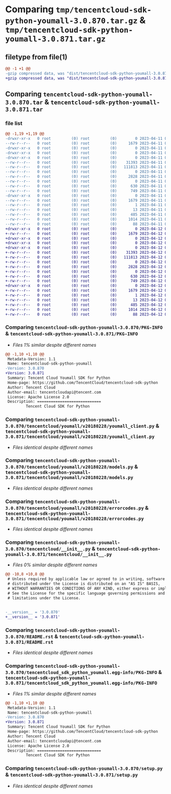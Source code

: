 # Comparing `tmp/tencentcloud-sdk-python-youmall-3.0.870.tar.gz` & `tmp/tencentcloud-sdk-python-youmall-3.0.871.tar.gz`

## filetype from file(1)

```diff
@@ -1 +1 @@
-gzip compressed data, was "dist/tencentcloud-sdk-python-youmall-3.0.870.tar", last modified: Tue Apr 11 04:04:41 2023, max compression
+gzip compressed data, was "dist/tencentcloud-sdk-python-youmall-3.0.871.tar", last modified: Wed Apr 12 00:48:01 2023, max compression
```

## Comparing `tencentcloud-sdk-python-youmall-3.0.870.tar` & `tencentcloud-sdk-python-youmall-3.0.871.tar`

### file list

```diff
@@ -1,19 +1,19 @@
-drwxr-xr-x   0 root         (0) root         (0)        0 2023-04-11 04:04:41.000000 tencentcloud-sdk-python-youmall-3.0.870/
--rw-r--r--   0 root         (0) root         (0)     1679 2023-04-11 04:04:41.000000 tencentcloud-sdk-python-youmall-3.0.870/PKG-INFO
-drwxr-xr-x   0 root         (0) root         (0)        0 2023-04-11 04:04:41.000000 tencentcloud-sdk-python-youmall-3.0.870/tencentcloud/
-drwxr-xr-x   0 root         (0) root         (0)        0 2023-04-11 04:04:41.000000 tencentcloud-sdk-python-youmall-3.0.870/tencentcloud/youmall/
-drwxr-xr-x   0 root         (0) root         (0)        0 2023-04-11 04:04:41.000000 tencentcloud-sdk-python-youmall-3.0.870/tencentcloud/youmall/v20180228/
--rw-r--r--   0 root         (0) root         (0)    31393 2023-04-11 04:04:41.000000 tencentcloud-sdk-python-youmall-3.0.870/tencentcloud/youmall/v20180228/youmall_client.py
--rw-r--r--   0 root         (0) root         (0)   111813 2023-04-11 04:04:41.000000 tencentcloud-sdk-python-youmall-3.0.870/tencentcloud/youmall/v20180228/models.py
--rw-r--r--   0 root         (0) root         (0)        0 2023-04-11 04:04:41.000000 tencentcloud-sdk-python-youmall-3.0.870/tencentcloud/youmall/v20180228/__init__.py
--rw-r--r--   0 root         (0) root         (0)     2828 2023-04-11 04:04:41.000000 tencentcloud-sdk-python-youmall-3.0.870/tencentcloud/youmall/v20180228/errorcodes.py
--rw-r--r--   0 root         (0) root         (0)        0 2023-04-11 04:04:41.000000 tencentcloud-sdk-python-youmall-3.0.870/tencentcloud/youmall/__init__.py
--rw-r--r--   0 root         (0) root         (0)      630 2023-04-11 04:04:41.000000 tencentcloud-sdk-python-youmall-3.0.870/tencentcloud/__init__.py
--rw-r--r--   0 root         (0) root         (0)      749 2023-04-11 04:04:41.000000 tencentcloud-sdk-python-youmall-3.0.870/README.rst
-drwxr-xr-x   0 root         (0) root         (0)        0 2023-04-11 04:04:41.000000 tencentcloud-sdk-python-youmall-3.0.870/tencentcloud_sdk_python_youmall.egg-info/
--rw-r--r--   0 root         (0) root         (0)     1679 2023-04-11 04:04:41.000000 tencentcloud-sdk-python-youmall-3.0.870/tencentcloud_sdk_python_youmall.egg-info/PKG-INFO
--rw-r--r--   0 root         (0) root         (0)        1 2023-04-11 04:04:41.000000 tencentcloud-sdk-python-youmall-3.0.870/tencentcloud_sdk_python_youmall.egg-info/dependency_links.txt
--rw-r--r--   0 root         (0) root         (0)       13 2023-04-11 04:04:41.000000 tencentcloud-sdk-python-youmall-3.0.870/tencentcloud_sdk_python_youmall.egg-info/top_level.txt
--rw-r--r--   0 root         (0) root         (0)      485 2023-04-11 04:04:41.000000 tencentcloud-sdk-python-youmall-3.0.870/tencentcloud_sdk_python_youmall.egg-info/SOURCES.txt
--rw-r--r--   0 root         (0) root         (0)     1014 2023-04-11 04:04:41.000000 tencentcloud-sdk-python-youmall-3.0.870/setup.py
--rw-r--r--   0 root         (0) root         (0)       88 2023-04-11 04:04:41.000000 tencentcloud-sdk-python-youmall-3.0.870/setup.cfg
+drwxr-xr-x   0 root         (0) root         (0)        0 2023-04-12 00:48:01.000000 tencentcloud-sdk-python-youmall-3.0.871/
+-rw-r--r--   0 root         (0) root         (0)     1679 2023-04-12 00:48:01.000000 tencentcloud-sdk-python-youmall-3.0.871/PKG-INFO
+drwxr-xr-x   0 root         (0) root         (0)        0 2023-04-12 00:48:01.000000 tencentcloud-sdk-python-youmall-3.0.871/tencentcloud/
+drwxr-xr-x   0 root         (0) root         (0)        0 2023-04-12 00:48:01.000000 tencentcloud-sdk-python-youmall-3.0.871/tencentcloud/youmall/
+drwxr-xr-x   0 root         (0) root         (0)        0 2023-04-12 00:48:01.000000 tencentcloud-sdk-python-youmall-3.0.871/tencentcloud/youmall/v20180228/
+-rw-r--r--   0 root         (0) root         (0)    31393 2023-04-12 00:48:01.000000 tencentcloud-sdk-python-youmall-3.0.871/tencentcloud/youmall/v20180228/youmall_client.py
+-rw-r--r--   0 root         (0) root         (0)   111813 2023-04-12 00:48:01.000000 tencentcloud-sdk-python-youmall-3.0.871/tencentcloud/youmall/v20180228/models.py
+-rw-r--r--   0 root         (0) root         (0)        0 2023-04-12 00:48:01.000000 tencentcloud-sdk-python-youmall-3.0.871/tencentcloud/youmall/v20180228/__init__.py
+-rw-r--r--   0 root         (0) root         (0)     2828 2023-04-12 00:48:01.000000 tencentcloud-sdk-python-youmall-3.0.871/tencentcloud/youmall/v20180228/errorcodes.py
+-rw-r--r--   0 root         (0) root         (0)        0 2023-04-12 00:48:01.000000 tencentcloud-sdk-python-youmall-3.0.871/tencentcloud/youmall/__init__.py
+-rw-r--r--   0 root         (0) root         (0)      630 2023-04-12 00:48:01.000000 tencentcloud-sdk-python-youmall-3.0.871/tencentcloud/__init__.py
+-rw-r--r--   0 root         (0) root         (0)      749 2023-04-12 00:48:01.000000 tencentcloud-sdk-python-youmall-3.0.871/README.rst
+drwxr-xr-x   0 root         (0) root         (0)        0 2023-04-12 00:48:01.000000 tencentcloud-sdk-python-youmall-3.0.871/tencentcloud_sdk_python_youmall.egg-info/
+-rw-r--r--   0 root         (0) root         (0)     1679 2023-04-12 00:48:01.000000 tencentcloud-sdk-python-youmall-3.0.871/tencentcloud_sdk_python_youmall.egg-info/PKG-INFO
+-rw-r--r--   0 root         (0) root         (0)        1 2023-04-12 00:48:01.000000 tencentcloud-sdk-python-youmall-3.0.871/tencentcloud_sdk_python_youmall.egg-info/dependency_links.txt
+-rw-r--r--   0 root         (0) root         (0)       13 2023-04-12 00:48:01.000000 tencentcloud-sdk-python-youmall-3.0.871/tencentcloud_sdk_python_youmall.egg-info/top_level.txt
+-rw-r--r--   0 root         (0) root         (0)      485 2023-04-12 00:48:01.000000 tencentcloud-sdk-python-youmall-3.0.871/tencentcloud_sdk_python_youmall.egg-info/SOURCES.txt
+-rw-r--r--   0 root         (0) root         (0)     1014 2023-04-12 00:48:01.000000 tencentcloud-sdk-python-youmall-3.0.871/setup.py
+-rw-r--r--   0 root         (0) root         (0)       88 2023-04-12 00:48:01.000000 tencentcloud-sdk-python-youmall-3.0.871/setup.cfg
```

### Comparing `tencentcloud-sdk-python-youmall-3.0.870/PKG-INFO` & `tencentcloud-sdk-python-youmall-3.0.871/PKG-INFO`

 * *Files 1% similar despite different names*

```diff
@@ -1,10 +1,10 @@
 Metadata-Version: 1.1
 Name: tencentcloud-sdk-python-youmall
-Version: 3.0.870
+Version: 3.0.871
 Summary: Tencent Cloud Youmall SDK for Python
 Home-page: https://github.com/TencentCloud/tencentcloud-sdk-python
 Author: Tencent Cloud
 Author-email: tencentcloudapi@tencent.com
 License: Apache License 2.0
 Description: ============================
         Tencent Cloud SDK for Python
```

### Comparing `tencentcloud-sdk-python-youmall-3.0.870/tencentcloud/youmall/v20180228/youmall_client.py` & `tencentcloud-sdk-python-youmall-3.0.871/tencentcloud/youmall/v20180228/youmall_client.py`

 * *Files identical despite different names*

### Comparing `tencentcloud-sdk-python-youmall-3.0.870/tencentcloud/youmall/v20180228/models.py` & `tencentcloud-sdk-python-youmall-3.0.871/tencentcloud/youmall/v20180228/models.py`

 * *Files identical despite different names*

### Comparing `tencentcloud-sdk-python-youmall-3.0.870/tencentcloud/youmall/v20180228/errorcodes.py` & `tencentcloud-sdk-python-youmall-3.0.871/tencentcloud/youmall/v20180228/errorcodes.py`

 * *Files identical despite different names*

### Comparing `tencentcloud-sdk-python-youmall-3.0.870/tencentcloud/__init__.py` & `tencentcloud-sdk-python-youmall-3.0.871/tencentcloud/__init__.py`

 * *Files 0% similar despite different names*

```diff
@@ -10,8 +10,8 @@
 # Unless required by applicable law or agreed to in writing, software
 # distributed under the License is distributed on an "AS IS" BASIS,
 # WITHOUT WARRANTIES OR CONDITIONS OF ANY KIND, either express or implied.
 # See the License for the specific language governing permissions and
 # limitations under the License.
 
 
-__version__ = '3.0.870'
+__version__ = '3.0.871'
```

### Comparing `tencentcloud-sdk-python-youmall-3.0.870/README.rst` & `tencentcloud-sdk-python-youmall-3.0.871/README.rst`

 * *Files identical despite different names*

### Comparing `tencentcloud-sdk-python-youmall-3.0.870/tencentcloud_sdk_python_youmall.egg-info/PKG-INFO` & `tencentcloud-sdk-python-youmall-3.0.871/tencentcloud_sdk_python_youmall.egg-info/PKG-INFO`

 * *Files 1% similar despite different names*

```diff
@@ -1,10 +1,10 @@
 Metadata-Version: 1.1
 Name: tencentcloud-sdk-python-youmall
-Version: 3.0.870
+Version: 3.0.871
 Summary: Tencent Cloud Youmall SDK for Python
 Home-page: https://github.com/TencentCloud/tencentcloud-sdk-python
 Author: Tencent Cloud
 Author-email: tencentcloudapi@tencent.com
 License: Apache License 2.0
 Description: ============================
         Tencent Cloud SDK for Python
```

### Comparing `tencentcloud-sdk-python-youmall-3.0.870/setup.py` & `tencentcloud-sdk-python-youmall-3.0.871/setup.py`

 * *Files identical despite different names*

